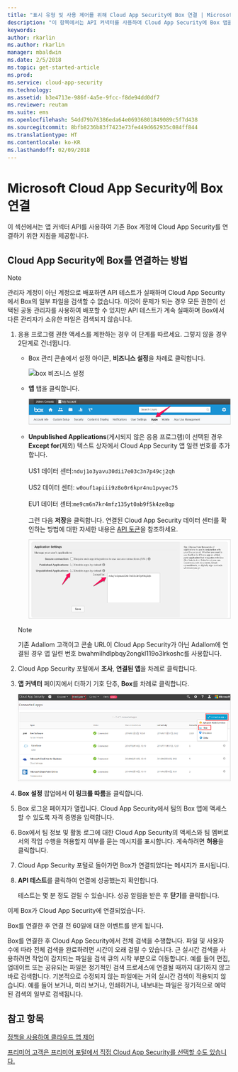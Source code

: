 ```yaml
---
title: "표시 유형 및 사용 제어를 위해 Cloud App Security에 Box 연결 | Microsoft 문서"
description: "이 항목에서는 API 커넥터를 사용하여 Cloud App Security에 Box 앱을 연결하는 방법에 대한 정보를 제공합니다."
keywords: 
author: rkarlin
ms.author: rkarlin
manager: mbaldwin
ms.date: 2/5/2018
ms.topic: get-started-article
ms.prod: 
ms.service: cloud-app-security
ms.technology: 
ms.assetid: b3e4713e-986f-4a5e-9fcc-f8de94dd0df7
ms.reviewer: reutam
ms.suite: ems
ms.openlocfilehash: 54dd79b76386eda64e06936801849089c5f7d438
ms.sourcegitcommit: 8bfb8236b83f7423e73fe449d662935c084ff844
ms.translationtype: HT
ms.contentlocale: ko-KR
ms.lasthandoff: 02/09/2018
---
```

# <a name="connect-box-to-microsoft-cloud-app-security"></a>Microsoft Cloud App Security에 Box 연결
이 섹션에서는 앱 커넥터 API를 사용하여 기존 Box 계정에 Cloud App Security를 연결하기 위한 지침을 제공합니다.  
  
## <a name="how-to-connect-box-to-cloud-app-security"></a>Cloud App Security에 Box를 연결하는 방법  
  
> [!NOTE]  
>  관리자 계정이 아닌 계정으로 배포하면 API 테스트가 실패하며 Cloud App Security에서 Box의 일부 파일을 검색할 수 없습니다. 이것이 문제가 되는 경우 모든 권한이 선택된 공동 관리자를 사용하여 배포할 수 있지만 API 테스트가 계속 실패하며 Box에서 다른 관리자가 소유한 파일은 검색되지 않습니다.  
  
1.  응용 프로그램 권한 액세스를 제한하는 경우 이 단계를 따르세요. 그렇지 않을 경우 2단계로 건너뜁니다.  
  
    -   Box 관리 콘솔에서 설정 아이콘, **비즈니스 설정**을 차례로 클릭합니다.  
  
         ![box 비즈니스 설정](./media/box-business-settings.png "box 비즈니스 설정")  
  
    -   **앱** 탭을 클릭합니다.  
  
         ![box 앱](./media/box-apps.png "box 앱")  
  
    -   **Unpublished Applications**(게시되지 않은 응용 프로그램)이 선택된 경우 **Except for**(제외) 텍스트 상자에서 Cloud App Security 앱 일련 번호를 추가합니다.<br></br>US1 데이터 센터:`nduj1o3yavu30dii7e03c3n7p49cj2qh` <br></br>US2 데이터 센터: `w0ouf1apiii9z8o0r6kpr4nu1pvyec75`<br></br>EU1 데이터 센터:`me9cm6n7kr4mfz135yt0ab9f5k4ze8qp`<br></br>그런 다음 **저장**을 클릭합니다. 연결된 Cloud App Security 데이터 센터를 확인하는 방법에 대한 자세한 내용은 [API 토큰](api-tokens.md)을 참조하세요. 
  
         ![box 제외 설정](./media/box-settings-except-for.png "box 제외 설정")  
  
    > [!NOTE]  
    >  기존 Adallom 고객이고 콘솔 URL이 Cloud App Security가 아닌 Adallom에 연결된 경우 앱 일련 번호 bwahmilhdlpbqy2ongkl119o3lrkoshc를 사용합니다.  
  
2.  Cloud App Security 포털에서 **조사**, **연결된 앱**을 차례로 클릭합니다.  
  
3.  **앱 커넥터** 페이지에서 더하기 기호 단추, **Box**를 차례로 클릭합니다.  
  
     ![box 연결](./media/connect-box.png "box 연결")  
  
4.  **Box 설정** 팝업에서 **이 링크를 따름**을 클릭합니다.  
  
5.  Box 로그온 페이지가 열립니다. Cloud App Security에서 팀의 Box 앱에 액세스할 수 있도록 자격 증명을 입력합니다.  
  
6.  Box에서 팀 정보 및 활동 로그에 대한 Cloud App Security의 액세스와 팀 멤버로서의 작업 수행을 허용할지 여부를 묻는 메시지를 표시합니다. 계속하려면 **허용**을 클릭합니다.  
  
7.  Cloud App Security 포털로 돌아가면 Box가 연결되었다는 메시지가 표시됩니다.  
  
8.  **API 테스트**를 클릭하여 연결에 성공했는지 확인합니다.  
  
     테스트는 몇 분 정도 걸릴 수 있습니다. 성공 알림을 받은 후 **닫기**를 클릭합니다.  
  
이제 Box가 Cloud App Security에 연결되었습니다.  
 
Box를 연결한 후 연결 전 60일에 대한 이벤트를 받게 됩니다.
  
Box를 연결한 후 Cloud App Security에서 전체 검색을 수행합니다. 파일 및 사용자 수에 따라 전체 검색을 완료하려면 시간이 오래 걸릴 수 있습니다. 근 실시간 검색을 사용하려면 작업이 감지되는 파일을 검색 큐의 시작 부분으로 이동합니다. 예를 들어 편집, 업데이트 또는 공유되는 파일은 정기적인 검색 프로세스에 연결될 때까지 대기하지 않고 바로 검색합니다. 기본적으로 수정되지 않는 파일에는 거의 실시간 검색이 적용되지 않습니다. 예를 들어 보거나, 미리 보거나, 인쇄하거나, 내보내는 파일은 정기적으로 예약된 검색의 일부로 검색됩니다.
  
## <a name="see-also"></a>참고 항목  
[정책을 사용하여 클라우드 앱 제어](control-cloud-apps-with-policies.md)   

[프리미어 고객은 프리미어 포털에서 직접 Cloud App Security를 선택할 수도 있습니다.](https://premier.microsoft.com/)  
  
  
